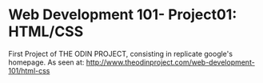 # Web Development 101- Project01: HTML/CSS
First Project of THE ODIN PROJECT, consisting in replicate google's homepage.
As seen at: http://www.theodinproject.com/web-development-101/html-css

